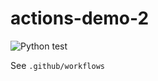 # actions-demo-2

![Python test](https://github.com/schuang/actions-demo-2/actions/workflows/python.yml/badge.svg)


See `.github/workflows`

